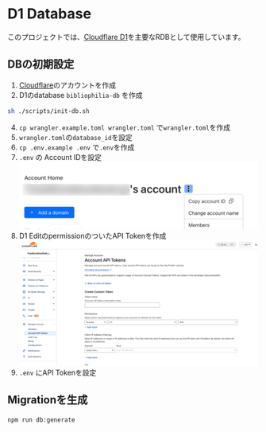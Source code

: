 # D1 Database

このプロジェクトでは、[Cloudflare D1](https://developers.cloudflare.com/d1/)を主要なRDBとして使用しています。

## DBの初期設定

1. [Cloudflare](https://cloudflare.com/)のアカウントを作成
2. D1のdatabase `bibliophilia-db` を作成
```zsh
sh ./scripts/init-db.sh
```
4. `cp wrangler.example.toml wrangler.toml` で`wrangler.toml`を作成 
3. `wrangler.toml`の`database_id`を設定
5. `cp .env.example .env` で`.env`を作成
6. `.env` の Account IDを設定
!["Copy Account ID"ボタンがCloudflareのAccount Homeにある](./images/copy-account-id.png)
7. D1 EditのpermissionのついたAPI Tokenを作成
![](./images/account-api-token.png)
8. `.env` にAPI Tokenを設定

## Migrationを生成

```zsh
npm run db:generate
```
